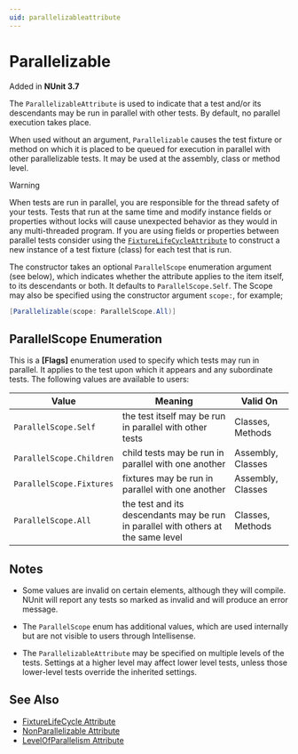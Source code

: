 ```yaml
---
uid: parallelizableattribute
---
```


# Parallelizable

Added in **NUnit 3.7**

The `ParallelizableAttribute` is used to indicate that a test and/or its descendants may be run in parallel with other
tests. By default, no parallel execution takes place.

When used without an argument, `Parallelizable` causes the test fixture or method on which it is placed to be queued for
execution in parallel with other parallelizable tests. It may be used at the assembly, class or method level.

> [!WARNING]
> When tests are run in parallel, you are responsible for the thread safety of your tests. Tests that run at
> the same time and modify instance fields or properties without locks will cause unexpected behavior as they would in
> any multi-threaded program. If you are using fields or properties between parallel tests consider using the
> [`FixtureLifeCycleAttribute`](xref:fixturelifecycleattribute) to construct a new instance of a test fixture (class)
> for each test that is run.

The constructor takes an optional `ParallelScope` enumeration argument (see below), which indicates whether the
attribute applies to the item itself, to its descendants or both. It defaults to `ParallelScope.Self`. The Scope may
also be specified using the constructor argument `scope:`, for example;

```csharp
[Parallelizable(scope: ParallelScope.All)]
```

## ParallelScope Enumeration

This is a **[Flags]** enumeration used to specify which tests may run in parallel. It applies to the test upon which it
appears and any subordinate tests. The following values are available to users:

 Value | Meaning | Valid On
-------|---------|---------
`ParallelScope.Self`     | the test itself may be run in parallel with other tests | Classes, Methods
`ParallelScope.Children` | child tests may be run in parallel with one another     | Assembly, Classes
`ParallelScope.Fixtures` | fixtures may be run in parallel with one another        | Assembly, Classes
`ParallelScope.All`      | the test and its descendants may be run in parallel with others at the same level | Classes, Methods

## Notes

* Some values are invalid on certain elements, although they will compile. NUnit will report any tests so marked as
  invalid and will produce an error message.

* The `ParallelScope` enum has additional values, which are used internally but are not visible to users through
  Intellisense.

* The `ParallelizableAttribute` may be specified on multiple levels of the tests. Settings at a higher level may affect
  lower level tests, unless those lower-level tests override the inherited settings.

## See Also

* [FixtureLifeCycle Attribute](xref:fixturelifecycleattribute)
* [NonParallelizable Attribute](nonparallelizable.md)
* [LevelOfParallelism Attribute](levelofparallelism.md)
